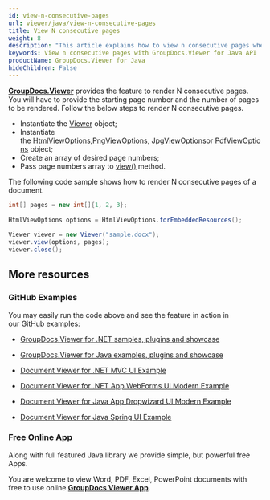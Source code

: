 ```yaml
---
id: view-n-consecutive-pages
url: viewer/java/view-n-consecutive-pages
title: View N consecutive pages
weight: 8
description: "This article explains how to view n consecutive pages when processing documents with GroupDocs.Viewer within your Java applications."
keywords: View n consecutive pages with GroupDocs.Viewer for Java API
productName: GroupDocs.Viewer for Java
hideChildren: False
---
```

[**GroupDocs.Viewer**](https://products.groupdocs.com/viewer/java) provides the feature to render N consecutive pages. You will have to provide the starting page number and the number of pages to be rendered. Follow the below steps to render N consecutive pages.

*   Instantiate the [Viewer](https://apireference.groupdocs.com/java/viewer/com.groupdocs.viewer/Viewer) object;
*   Instantiate the [HtmlViewOptions](https://apireference.groupdocs.com/java/viewer/com.groupdocs.viewer.options/HtmlViewOptions),[PngViewOptions](https://apireference.groupdocs.com/java/viewer/com.groupdocs.viewer.options/PngViewOptions), [JpgViewOptions](https://apireference.groupdocs.com/java/viewer/com.groupdocs.viewer.options/JpgViewOptions)or [PdfViewOptions](https://apireference.groupdocs.com/java/viewer/com.groupdocs.viewer.options/PdfViewOptions) object;
*   Create an array of desired page numbers;
*   Pass page numbers array to [view()](https://apireference.groupdocs.com/java/viewer/com.groupdocs.viewer/Viewer#view(com.groupdocs.viewer.options.ViewOptions)) method.

The following code sample shows how to render N consecutive pages of a document.

```csharp
int[] pages = new int[]{1, 2, 3};
 
HtmlViewOptions options = HtmlViewOptions.forEmbeddedResources();
 
Viewer viewer = new Viewer("sample.docx");
viewer.view(options, pages);
viewer.close();
```

## More resources

### GitHub Examples

You may easily run the code above and see the feature in action in our GitHub examples:

*   [GroupDocs.Viewer for .NET samples, plugins and showcase](https://github.com/groupdocs-viewer/GroupDocs.Viewer-for-.NET)
    
*   [GroupDocs.Viewer for Java examples, plugins and showcase](https://github.com/groupdocs-viewer/GroupDocs.Viewer-for-Java)
    
*   [Document Viewer for .NET MVC UI Example](https://github.com/groupdocs-viewer/GroupDocs.Viewer-for-.NET-MVC) 
    
*   [Document Viewer for .NET App WebForms UI Modern Example](https://github.com/groupdocs-viewer/GroupDocs.Viewer-for-.NET-WebForms)
    
*   [Document Viewer for Java App Dropwizard UI Modern Example](https://github.com/groupdocs-viewer/GroupDocs.Viewer-for-Java-Dropwizard)
    
*   [Document Viewer for Java Spring UI Example](https://github.com/groupdocs-viewer/GroupDocs.Viewer-for-Java-Spring)
    

### Free Online App

Along with full featured Java library we provide simple, but powerful free Apps.

You are welcome to view Word, PDF, Excel, PowerPoint documents with free to use online **[GroupDocs Viewer App](https://products.groupdocs.app/viewer)**.

